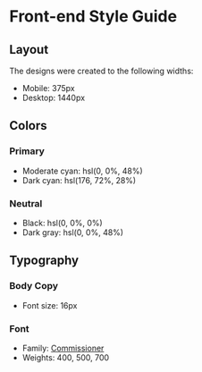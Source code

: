 # Front-end Style Guide

## Layout

The designs were created to the following widths:

- Mobile: 375px
- Desktop: 1440px

## Colors

### Primary

- Moderate cyan:  hsl(0, 0%, 48%)
- Dark cyan: hsl(176, 72%, 28%)

### Neutral

- Black: hsl(0, 0%, 0%)
- Dark gray: hsl(0, 0%, 48%)

## Typography

### Body Copy

- Font size: 16px

### Font

- Family: [Commissioner](https://fonts.google.com/specimen/Commissioner)
- Weights: 400, 500, 700
